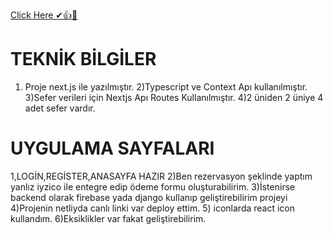 [Click Here ✔👍🎁 ](https://main--bejewelled-cobbler-9ff4c6.netlify.app/#booking)

# TEKNİK BİLGİLER
1) Proje next.js ile yazılmıştır.
2)Typescript ve Context Apı kullanılmıştır.
3)Sefer verileri için  Nextjs Apı Routes Kullanılmıştır.
4)2 üniden 2 üniye 4 adet sefer vardır.
# UYGULAMA SAYFALARI
1,LOGİN,REGİSTER,ANASAYFA HAZIR
2)Ben rezervasyon şeklinde yaptım yanlız iyzico ile entegre edip ödeme formu oluşturabilirim.
3)İstenirse backend olarak firebase yada django kullanıp geliştirebilirim projeyi 
4)Projenin netliyda canlı linki var deploy ettim.
5) iconlarda react icon kullandım.
6)Eksiklikler var fakat geliştirebilirim.










